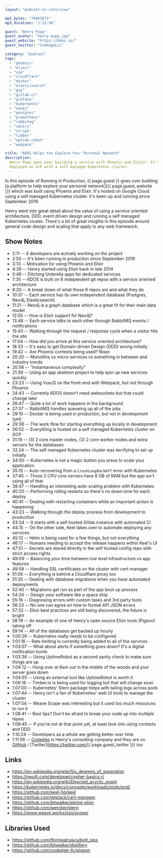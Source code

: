 ```yaml
---
layout: "podcast-or-interview"

mp3_bytes: "70063872"
mp3_duration: "1:12:58"

guest: "Henry Popp"
guest_avatar: "henry-popp.jpg"
guest_website: "https://6dos.co/"
guest_twitter: "CodedgeLLC"

category: "podcast"
tags:
  - "phoenix"
  - "elixir"
  - "vue"
  - "cloudflare"
  - "docker"
  - "elasticsearch"
  - "gcp"
  - "gitlab-ci"
  - "grafana"
  - "kubernetes"
  - "neo4j"
  - "postgres"
  - "prometheus"
  - "rabbitmq"
  - "sentry"
  - "stripe"
  - "timber"
  - "uptime-robot"
  - "webpack"

title: "6DOS Helps You Explore Your Personal Network"
description:
  Henry Popp goes over building a service with Phoenix and Elixir. It's
  deployed on GCP with a self managed Kubernetes cluster.
---
```


In this episode of Running in Production, {{ page.guest }} goes over building
[a platform to help explore your personal network]({{ page.guest_website }})
which was built using Phoenix and Elixir. It's hosted on Google Cloud using a
self managed Kubernetes cluster. It's been up and running since September 2019.

Henry went into great detail about the value of using a service oriented
architecture, DDD, event driven design and running a self managed Kubernetes
cluster. There's a lot of great insights in this episode around general code
design and scaling that apply to any web framework.

## Show Notes

- 2:11 -- 4 developers are actively working on the project
- 2:50 -- It's been running in production since September 2019
- 3:13 -- Motivation for using Phoenix and Elixir
- 4:26 -- Henry started using Elixir back in late 2014
- 5:48 -- Ditching Umbrella apps for dedicated services
- 7:35 -- 6DOS is built on 6 independent git repos with a service oriented architecture
- 8:20 -- A break down of what those 6 repos are and what they do
- 10:37 -- Each service has its own independent database (Postgres, Neo4j, Elasticsearch)
- 11:21 -- Neo4j is a graph database which is a great fit for their main data model
- 12:55 -- How is Elixir support for Neo4j?
- 13:46 -- Each service talks to each other through RabbitMQ events / notifications
- 15:43 -- Walking through the request / response cycle when a visitor hits the site
- 17:04 -- How did you arrive at this service oriented architecture?
- 18:33 -- It's easy to get Domain-driven Design (DDD) wrong initially
- 19:42 -- Are Phoenix contexts being used? Nope
- 20:20 -- Monoliths vs micro-services vs something in between and industry trends
- 20:56 -- "Instantaneous complexity"
- 21:39 -- Using an app skeleton project to help spin up new services quickly
- 23:23 -- Using VueJS on the front-end with Webpack, but not through Phoenix
- 24:43 -- Currently 6DOS doesn't need websockets but that could change later
- 26:47 -- Quite a lot of work happens in the background
- 27:37 -- RabbitMQ handles queueing up all of the jobs
- 29:10 -- Docker is being used in production, but not in development (yet)
- 29:38 -- The work flow for starting everything up locally in development
- 30:52 -- Everything is hosted on a self managed Kubernetes cluster on GCP
- 31:19 -- (3) 2 core master nodes, (3) 2 core worker nodes and extra servers for the databases
- 32:24 -- The self managed Kubernetes cluster was terrifying to set up initially
- 34:00 -- Kubernetes is not a magic button you press to scale your application
- 35:15 -- Auto-recovering from a `CrashLoopBackOff` error with Kubernetes
- 37:45 -- Those 2 CPU core servers have 8 GB of RAM but the app isn't using all of that
- 38:47 -- Handling an interesting auto-scaling problem with Kubernetes
- 40:20 -- Performing rolling restarts so there's no down time for each deploy
- 40:41 -- Dealing with restarting containers while an important action is happening
- 43:23 -- Walking through the deploy process from development to production
- 43:34 -- It starts with a self hosted Gitlab instance with automated CI
- 44:15 -- On the other side, Keel takes over to automate deploying any services
- 45:12 -- Helm is being used for a few things, but not everything
- 46:17 -- Humans needing to accept the release happens within Keel's UI
- 47:51 -- Secrets are stored directly in the self hosted config repo with strict access rights
- 49:09 -- Balancing your time between low level infrastructure vs app features
- 49:58 -- Handling SSL certificates on the cluster with cert-manager
- 51:06 -- Everything is behind a Cloudflare proxy too
- 51:20 -- Dealing with database migrations when you have automated deployments
- 52:40 -- Migrations get run as part of the app boot up process
- 54:24 -- Design your software like a space ship
- 55:16 -- Diagnosing errors with custom tasks and 3rd party tools
- 56:23 -- No one can agree on how to format API JSON errors
- 57:32 -- Elixir best practices are still being discovered, the future is bright
- 58:19 -- An example of one of Henry's open source Elixir tools (Pigeon) taking off
- 59:14 -- All of the databases get backed up hourly
- 1:00:26 -- Kubernetes really needs to be configured
- 1:01:16 -- Rate limiting is currently being added to all of the services
- 1:03:07 -- What about alerts if something goes down? It's a digital notification bomb
- 1:03:36 -- Using UptimeRobot as a second sanity check to make sure things are up
- 1:04:12 -- Hung over at 6am out in the middle of the woods and your server goes down
- 1:04:55 -- Using an external tool like UptimeRobot is worth it
- 1:06:16 -- Timber.io is being used for logging but that will change soon
- 1:07:00 -- Kubernetes' Stern package helps with tailing logs across pods
- 1:07:44 -- Henry isn't a fan of Kubernetes' web UI tools to manage the cluster
- 1:07:54 -- Weave Scope was interesting but it used too much resources to run it
- 1:08:41 -- Best tips? Don't be afraid to break your code up into multiple repos
- 1:09:45 -- If you're not at that point yet, at least look into using contexts and DDD
- 1:10:24 -- Developers as a whole are getting better over time
- 1:11:56 -- [Codedge](https://www.codedge.io/) is Henry's consulting company and they are on [GitHub](https://github.com/codedge-llc) / [Twitter](https://twitter.com/{{ page.guest_twitter }}) too

## Links

- <https://en.wikipedia.org/wiki/Six_degrees_of_separation>
- <https://neo4j.com/developer/cypher-basics-i/>
- <https://en.wikipedia.org/wiki/Directed_acyclic_graph>
- <https://kubernetes.io/docs/concepts/workloads/pods/pod/>
- <https://github.com/keel-hq/keel>
- <https://github.com/jetstack/cert-manager>
- <https://github.com/bitwalker/alpine-elixir>
- <https://github.com/wercker/stern>
- <https://www.weave.works/oss/scope/>

## Libraries Used

- <https://github.com/florinpatrascu/bolt_sips>
- <https://github.com/bitwalker/distillery>
- <https://github.com/codedge-llc/pigeon>
